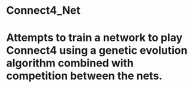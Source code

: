# Connect4_Net

# Attempts to train a network to play Connect4 using a genetic evolution algorithm combined with competition between the nets.
